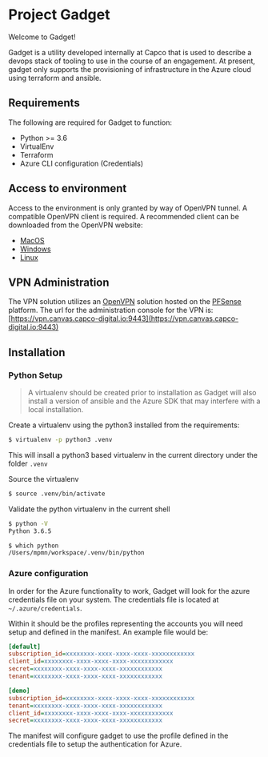 # Project Gadget

Welcome to Gadget!

Gadget is a utility developed internally at Capco that is used to describe a devops stack of tooling to use in the course of an engagement.
At present, gadget only supports the provisioning of infrastructure in the Azure cloud using terraform and ansible.

## Requirements

The following are required for Gadget to function:

- Python >= 3.6
- VirtualEnv
- Terraform
- Azure CLI configuration (Credentials)

## Access to environment

Access to the environment is only granted by way of OpenVPN tunnel. A compatible OpenVPN client is required.
A recommended client can be downloaded from the OpenVPN website:

- [MacOS](https://docs.openvpn.net/connecting/connecting-to-access-server-with-macos/)
- [Windows](https://openvpn.net/index.php/open-source/downloads.html)
- [Linux](https://openvpn.net/index.php/open-source/downloads.html)

## VPN Administration

The VPN solution utilizes an [OpenVPN](http://openvpn.net) solution hosted on the [PFSense](http://pfsense.org) platform.
The url for the administration console for the VPN is: [https://vpn.canvas.capco-digital.io:9443](https://vpn.canvas.capco-digital.io:9443)

## Installation

### Python Setup

> A virtualenv should be created prior to installation as Gadget will also install a version of ansible and the Azure SDK that may interfere with a local installation.

Create a virtualenv using the python3 installed from the requirements:

```bash
$ virtualenv -p python3 .venv
```

This will insall a python3 based virtualenv in the current directory under the folder `.venv`

Source the virtualenv

```bash
$ source .venv/bin/activate
```

Validate the python virtualenv in the current shell

```bash
$ python -V
Python 3.6.5

$ which python
/Users/mpmn/workspace/.venv/bin/python
```

### Azure configuration

In order for the Azure functionality to work, Gadget will look for the azure credentials file on your system.
The credentials file is located at `~/.azure/credentials`.

Within it should be the profiles representing the accounts you will need setup and defined in the manifest.
An example file would be:

```Ini
[default]
subscription_id=xxxxxxxx-xxxx-xxxx-xxxx-xxxxxxxxxxxx
client_id=xxxxxxxx-xxxx-xxxx-xxxx-xxxxxxxxxxxx
secret=xxxxxxxx-xxxx-xxxx-xxxx-xxxxxxxxxxxx
tenant=xxxxxxxx-xxxx-xxxx-xxxx-xxxxxxxxxxxx

[demo]
subscription_id=xxxxxxxx-xxxx-xxxx-xxxx-xxxxxxxxxxxx
tenant=xxxxxxxx-xxxx-xxxx-xxxx-xxxxxxxxxxxx
client_id=xxxxxxxx-xxxx-xxxx-xxxx-xxxxxxxxxxxx
secret=xxxxxxxx-xxxx-xxxx-xxxx-xxxxxxxxxxxx
```

The manifest will configure gadget to use the profile defined in the credentials file to setup the authentication for Azure.
